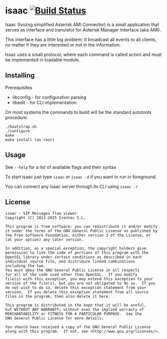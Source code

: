 # isaac [![Build Status](https://travis-ci.org/irontec/isaac.svg)](https://travis-ci.org/irontec/isaac)

Isaac (Ivozng simplified Asterisk AMI Connector) is a small application that serves as interface and translator for Asterisk Manager Interface (aka AMI).
 
This interface has a little big problem: It broadcast all events to all clients, no matter if they are interested or not in the information.

Issac uses a small protocol, where each command is called action and must be implemented in loadable module.

## Installing

Prerequisites

 - libconfig - for configuration parsing
 - libedit - for CLI implementation

On most systems the commands to build will be the standard autotools procedure:

    ./bootstrap.sh
	./configure
	make
	make install (as root)

## Usage

See `--help` for a list of available flags and their syntax

To start isaac just type `isaac` or `isaac -d` if you want to run in foreground.

You can connect any isaac server through its CLI using `isaac -r`   

## License 
    isaac - SIP Messages flow viewer
    Copyright (C) 2013-2015 Irontec S.L.

    This program is free software: you can redistribute it and/or modify
    it under the terms of the GNU General Public License as published by
    the Free Software Foundation, either version 3 of the License, or
    (at your option) any later version.

    In addition, as a special exception, the copyright holders give
    permission to link the code of portions of this program with the
    OpenSSL library under certain conditions as described in each
    individual source file, and distribute linked combinations
    including the two.
    You must obey the GNU General Public License in all respects
    for all of the code used other than OpenSSL.  If you modify
    file(s) with this exception, you may extend this exception to your
    version of the file(s), but you are not obligated to do so.  If you
    do not wish to do so, delete this exception statement from your
    version.  If you delete this exception statement from all source
    files in the program, then also delete it here.

    This program is distributed in the hope that it will be useful,
    but WITHOUT ANY WARRANTY; without even the implied warranty of
    MERCHANTABILITY or FITNESS FOR A PARTICULAR PURPOSE.  See the
    GNU General Public License for more details.

    You should have received a copy of the GNU General Public License
    along with this program.  If not, see <http://www.gnu.org/licenses/>.

